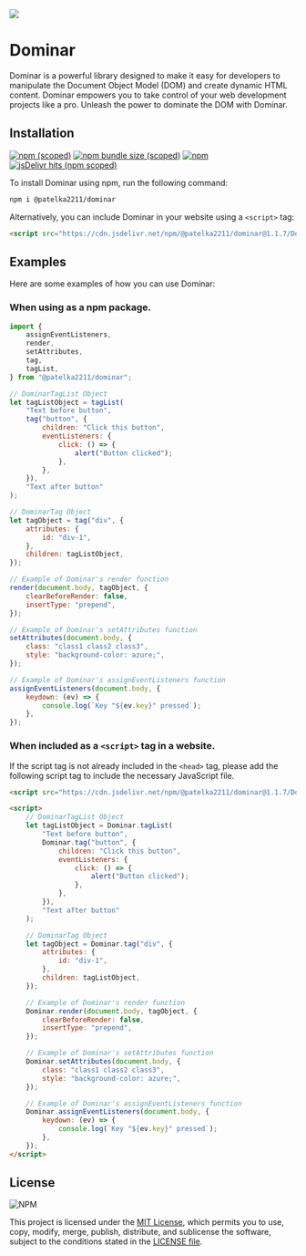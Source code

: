 [![](https://cdn.jsdelivr.net/gh/patelka2211/dominar@master/website-stuff/media/poster.png)](https://patelka2211.github.io/dominar)

# Dominar

Dominar is a powerful library designed to make it easy for developers to manipulate the Document Object Model (DOM) and create dynamic HTML content. Dominar empowers you to take control of your web development projects like a pro. Unleash the power to dominate the DOM with Dominar.

## Installation

[![npm (scoped)](https://img.shields.io/npm/v/@patelka2211/dominar)](https://www.npmjs.com/package/@patelka2211/dominar)
[![npm bundle size (scoped)](https://img.shields.io/bundlephobia/min/@patelka2211/dominar)](https://bundlephobia.com/package/@patelka2211/dominar@1.1.7)
[![npm](https://img.shields.io/npm/dm/@patelka2211/dominar)](#)
[![jsDelivr hits (npm scoped)](https://img.shields.io/jsdelivr/npm/hm/@patelka2211/dominar)](https://cdn.jsdelivr.net/npm/@patelka2211/dominar@1.1.7/)

To install Dominar using npm, run the following command:

```sh
npm i @patelka2211/dominar
```

Alternatively, you can include Dominar in your website using a `<script>` tag:

```html
<script src="https://cdn.jsdelivr.net/npm/@patelka2211/dominar@1.1.7/Dominar.iife.js"></script>
```

## Examples

Here are some examples of how you can use Dominar:

### When using as a npm package.

```js
import {
    assignEventListeners,
    render,
    setAttributes,
    tag,
    tagList,
} from "@patelka2211/dominar";

// DominarTagList Object
let tagListObject = tagList(
    "Text before button",
    tag("button", {
        children: "Click this button",
        eventListeners: {
            click: () => {
                alert("Button clicked");
            },
        },
    }),
    "Text after button"
);

// DominarTag Object
let tagObject = tag("div", {
    attributes: {
        id: "div-1",
    },
    children: tagListObject,
});

// Example of Dominar's render function
render(document.body, tagObject, {
    clearBeforeRender: false,
    insertType: "prepend",
});

// Example of Dominar's setAttributes function
setAttributes(document.body, {
    class: "class1 class2 class3",
    style: "background-color: azure;",
});

// Example of Dominar's assignEventListeners function
assignEventListeners(document.body, {
    keydown: (ev) => {
        console.log(`Key "${ev.key}" pressed`);
    },
});
```

### When included as a `<script>` tag in a website.

If the script tag is not already included in the `<head>` tag, please add the following script tag to include the necessary JavaScript file.

```html
<script src="https://cdn.jsdelivr.net/npm/@patelka2211/dominar@1.1.7/Dominar.iife.js"></script>
```

```html
<script>
    // DominarTagList Object
    let tagListObject = Dominar.tagList(
        "Text before button",
        Dominar.tag("button", {
            children: "Click this button",
            eventListeners: {
                click: () => {
                    alert("Button clicked");
                },
            },
        }),
        "Text after button"
    );

    // DominarTag Object
    let tagObject = Dominar.tag("div", {
        attributes: {
            id: "div-1",
        },
        children: tagListObject,
    });

    // Example of Dominar's render function
    Dominar.render(document.body, tagObject, {
        clearBeforeRender: false,
        insertType: "prepend",
    });

    // Example of Dominar's setAttributes function
    Dominar.setAttributes(document.body, {
        class: "class1 class2 class3",
        style: "background-color: azure;",
    });

    // Example of Dominar's assignEventListeners function
    Dominar.assignEventListeners(document.body, {
        keydown: (ev) => {
            console.log(`Key "${ev.key}" pressed`);
        },
    });
</script>
```

## License

![NPM](https://img.shields.io/npm/l/@patelka2211/dominar)

This project is licensed under the [MIT License](./LICENSE), which permits you to use, copy, modify, merge, publish, distribute, and sublicense the software, subject to the conditions stated in the [LICENSE file](./LICENSE).
